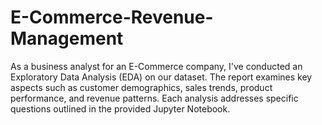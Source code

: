# E-Commerce-Revenue-Management
As a business analyst for an E-Commerce company, I've conducted an Exploratory Data Analysis (EDA) on our dataset. The report examines key aspects such as customer demographics, sales trends, product performance, and revenue patterns. Each analysis addresses specific questions outlined in the provided Jupyter Notebook.
